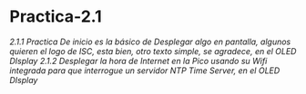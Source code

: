 # Practica-2.1

*2.1.1 Practica De inicio es la básico de Desplegar algo en pantalla, algunos quieren el logo de ISC, esta bien, otro texto simple, se agradece,  en el OLED DIsplay*
*2.1.2 Desplegar la hora de Internet en la Pico usando su Wifi integrada para que interrogue un servidor NTP Time Server, en el OLED DIsplay*
